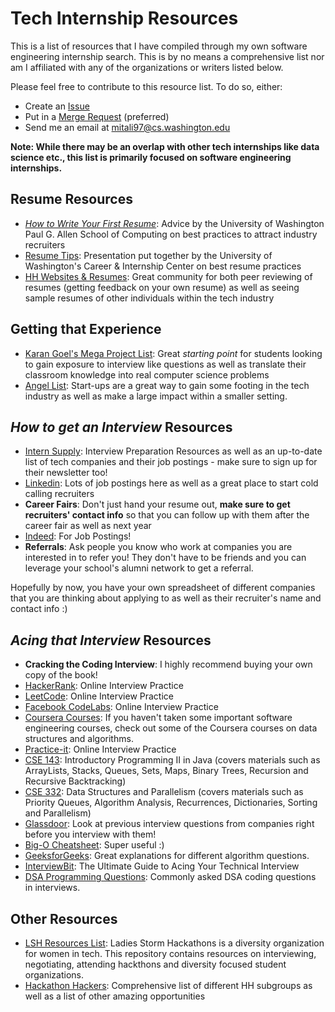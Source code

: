 # Tech Internship Resources

This is a list of resources that I have compiled through my own software engineering internship search.  This is by no means a comprehensive list nor am I affiliated with any of the organizations or writers listed below.

Please feel free to contribute to this resource list.  To do so, either:
* Create an [Issue](https://github.com/mitalipalekar/tech-internship-resources/issues)
* Put in a [Merge Request](https://github.com/mitalipalekar/tech-internship-resources/pulls) (preferred)
* Send me an email at <mitali97@cs.washington.edu>

**Note: While there may be an overlap with other tech internships like data science etc., this list is primarily focused on software engineering internships.**

## Resume Resources
* *[How to Write Your First Resume](resume_uwcse.doc)*: Advice by the University of Washington Paul G. Allen School of Computing on best practices to attract industry recruiters
* [Resume Tips](http://courses.washington.edu/envh482/Resumes.pdf): Presentation put together by the University of Washington's Career & Internship Center on best resume practices
* [HH Websites & Resumes](https://www.facebook.com/groups/1487708811477672/): Great community for both peer reviewing of resumes (getting feedback on your own resume) as well as seeing sample resumes of other individuals within the tech industry

## Getting that Experience
* [Karan Goel's Mega Project List](https://github.com/karan/Projects): Great *starting point* for students looking to gain exposure to interview like questions as well as translate their classroom knowledge into real computer science problems
* [Angel List](https://angel.co/): Start-ups are a great way to gain some footing in the tech industry as well as make a large impact within a smaller setting.

## *How to get an Interview* Resources
* [Intern Supply](http://www.intern.supply/): Interview Preparation Resources as well as an up-to-date list of tech companies and their job postings - make sure to sign up for their newsletter too!
* [Linkedin](https://www.linkedin.com/jobs/): Lots of job postings here as well as a great place to start cold calling recruiters
* **Career Fairs**: Don't just hand your resume out, **make sure to get recruiters' contact info** so that you can follow up with them after the career fair as well as next year
* [Indeed](https://www.indeed.com/): For Job Postings!
* **Referrals**: Ask people you know who work at companies you are interested in to refer you! They don't have to be friends and you can leverage your school's alumni network to get a referral.

Hopefully by now, you have your own spreadsheet of different companies that you are thinking about applying to as well as their recruiter's name and contact info :)

## *Acing that Interview* Resources
* **Cracking the Coding Interview**: I highly recommend buying your own copy of the book!
* [HackerRank](https://www.hackerrank.com/): Online Interview Practice
* [LeetCode](https://leetcode.com/): Online Interview Practice
* [Facebook CodeLabs](https://codelab.interviewbit.com/): Online Interview Practice
* [Coursera Courses](https://www.coursera.org/): If you haven't taken some important software engineering courses, check out some of the Coursera courses on data structures and algorithms.
* [Practice-it](https://practiceit.cs.washington.edu/): Online Interview Practice
* [CSE 143](https://courses.cs.washington.edu/courses/cse143/16wi/): Introductory Programming II in Java (covers materials such as ArrayLists, Stacks, Queues, Sets, Maps, Binary Trees, Recursion and Recursive Backtracking)
* [CSE 332](https://courses.cs.washington.edu/courses/cse332/17wi/): Data Structures and Parallelism (covers materials such as Priority Queues, Algorithm Analysis, Recurrences, Dictionaries, Sorting and Parallelism)
* [Glassdoor](https://www.glassdoor.com/index.htm): Look at previous interview questions from companies right before you interview with them!
* [Big-O Cheatsheet](http://bigocheatsheet.com/): Super useful :)
* [GeeksforGeeks](http://www.geeksforgeeks.org/): Great explanations for different algorithm questions.
* [InterviewBit](https://www.interviewbit.com/technical-interview-questions/): The Ultimate Guide to Acing Your Technical Interview
* [DSA Programming Questions](https://www.interviewbit.com/courses/programming/): Commonly asked DSA coding questions in interviews.

## Other Resources
* [LSH Resources List](https://github.com/Ladies-Storm-Hackathons/Resources): Ladies Storm Hackathons is a diversity organization for women in tech.  This repository contains resources on interviewing, negotiating, attending hackthons and diversity focused student organizations.
* [Hackathon Hackers](https://github.com/HackathonHackers): Comprehensive list of different HH subgroups as well as a list of other amazing opportunities
